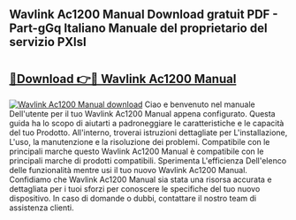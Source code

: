 ## Wavlink Ac1200 Manual Download gratuit PDF - Part-gGq Italiano Manuale del proprietario del servizio PXlsI

# <h2><a href="http://dfdadkf.blite.top/?on=Wavlink+Ac1200+Manual">🔗Download 👉🔴 Wavlink Ac1200 Manual</a></h2>

[![Wavlink Ac1200 Manual download](https://i.imgur.com/lujVjoI.png)](http://dfdadkf.blite.top/?on=Wavlink+Ac1200+Manual)
Ciao e benvenuto nel manuale Dell'utente per il tuo Wavlink Ac1200 Manual appena configurato. Questa guida ha lo scopo di aiutarti a padroneggiare le caratteristiche e le capacità del tuo Prodotto. All'interno, troverai istruzioni dettagliate per L'installazione, L'uso, la manutenzione e la risoluzione dei problemi. Compatibile con le principali marche questo Wavlink Ac1200 Manual è compatibile con le principali marche di prodotti compatibili. Sperimenta L'efficienza Dell'elenco delle funzionalità mentre usi il tuo nuovo Wavlink Ac1200 Manual. Confidiamo che Wavlink Ac1200 Manual sia stata una risorsa accurata e dettagliata per i tuoi sforzi per conoscere le specifiche del tuo nuovo dispositivo. In caso di domande o dubbi, contattare il nostro team di assistenza clienti.
